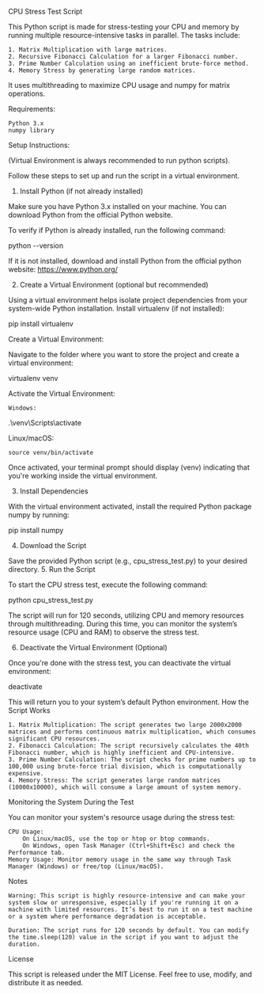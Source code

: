 CPU Stress Test Script

This Python script is made for stress-testing your CPU and memory by running multiple resource-intensive tasks in parallel. 
The tasks include:

    1. Matrix Multiplication with large matrices.
    2. Recursive Fibonacci Calculation for a larger Fibonacci number.
    3. Prime Number Calculation using an inefficient brute-force method.
    4. Memory Stress by generating large random matrices.

It uses multithreading to maximize CPU usage and numpy for matrix operations.

Requirements:

    Python 3.x
    numpy library

Setup Instructions:

(Virtual Environment is always recommended to run python scripts).

Follow these steps to set up and run the script in a virtual environment.

1. Install Python (if not already installed)

Make sure you have Python 3.x installed on your machine. You can download Python from the official Python website.

To verify if Python is already installed, run the following command:

python --version

If it is not installed, download and install Python from the official python website: https://www.python.org/

2. Create a Virtual Environment (optional but recommended)

Using a virtual environment helps isolate project dependencies from your system-wide Python installation.
Install virtualenv (if not installed):

pip install virtualenv

Create a Virtual Environment:

Navigate to the folder where you want to store the project and create a virtual environment:

virtualenv venv

Activate the Virtual Environment:

    Windows:

.\venv\Scripts\activate

Linux/macOS:

    source venv/bin/activate

Once activated, your terminal prompt should display (venv) indicating that you're working inside the virtual environment.

3. Install Dependencies

With the virtual environment activated, install the required Python package numpy by running:

pip install numpy

4. Download the Script

Save the provided Python script (e.g., cpu_stress_test.py) to your desired directory.
5. Run the Script

To start the CPU stress test, execute the following command:

python cpu_stress_test.py

The script will run for 120 seconds, utilizing CPU and memory resources through multithreading. During this time, you can monitor the system’s resource usage (CPU and RAM) to observe the stress test.

6. Deactivate the Virtual Environment (Optional)

Once you're done with the stress test, you can deactivate the virtual environment:

deactivate

This will return you to your system’s default Python environment.
How the Script Works

    1. Matrix Multiplication: The script generates two large 2000x2000 matrices and performs continuous matrix multiplication, which consumes significant CPU resources.
    2. Fibonacci Calculation: The script recursively calculates the 40th Fibonacci number, which is highly inefficient and CPU-intensive.
    3. Prime Number Calculation: The script checks for prime numbers up to 100,000 using brute-force trial division, which is computationally expensive.
    4. Memory Stress: The script generates large random matrices (10000x10000), which will consume a large amount of system memory.

Monitoring the System During the Test

You can monitor your system's resource usage during the stress test:

    CPU Usage:
        On Linux/macOS, use the top or htop or btop commands.
        On Windows, open Task Manager (Ctrl+Shift+Esc) and check the Performance tab.
    Memory Usage: Monitor memory usage in the same way through Task Manager (Windows) or free/top (Linux/macOS).

Notes

    Warning: This script is highly resource-intensive and can make your system slow or unresponsive, especially if you're running it on a machine with limited resources. It’s best to run it on a test machine or a system where performance degradation is acceptable.

    Duration: The script runs for 120 seconds by default. You can modify the time.sleep(120) value in the script if you want to adjust the duration.

License

This script is released under the MIT License. Feel free to use, modify, and distribute it as needed.
